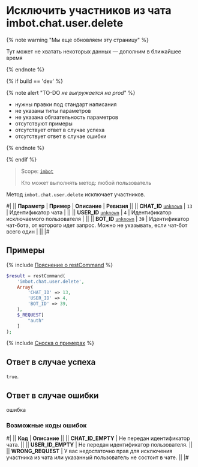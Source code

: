 # Исключить участников из чата imbot.chat.user.delete

{% note warning "Мы еще обновляем эту страницу" %}

Тут может не хватать некоторых данных — дополним в ближайшее время

{% endnote %}

{% if build == 'dev' %}

{% note alert "TO-DO _не выгружается на prod_" %}

- нужны правки под стандарт написания
- не указаны типы параметров
- не указана обязательность параметров
- отсутствуют примеры
- отсутствует ответ в случае успеха
- отсутствует ответ в случае ошибки

{% endnote %}

{% endif %}

> Scope: [`imbot`](../../scopes/permissions.md)
>
> Кто может выполнять метод: любой пользователь

Метод `imbot.chat.user.delete` исключает участников.

#|
|| **Параметр** | **Пример** | **Описание** | **Ревизия** ||
|| **CHAT_ID**
[`unknown`](../../data-types.md) | `13` | Идентификатор чата | ||
|| **USER_ID**
[`unknown`](../../data-types.md) | `4` | Идентификатор исключаемого пользователя | ||
|| **BOT_ID**
[`unknown`](../../data-types.md) | `39` | Идентификатор чат-бота, от которого идет запрос. Можно не указывать, если чат-бот всего один | ||
|#

## Примеры

{% include [Пояснение о restCommand](../_includes/rest-command.md) %}

```php
$result = restCommand(
    'imbot.chat.user.delete',
    Array(
        'CHAT_ID' => 13,
        'USER_ID' => 4,
        'BOT_ID' => 39,
    ),
    $_REQUEST[
        "auth"
    ]
);
```

{% include [Сноска о примерах](../../../_includes/examples.md) %}

## Ответ в случае успеха

`true`.

## Ответ в случае ошибки

ошибка

### Возможные коды ошибок

#|
|| **Код** | **Описание** ||
|| **CHAT_ID_EMPTY** | Не передан идентификатор чата. ||
|| **USER_ID_EMPTY** | Не передан идентификатор пользователя. ||
|| **WRONG_REQUEST** | У вас недостаточно прав для исключения участника из чата или указанный пользователь не состоит в чате. ||
|#